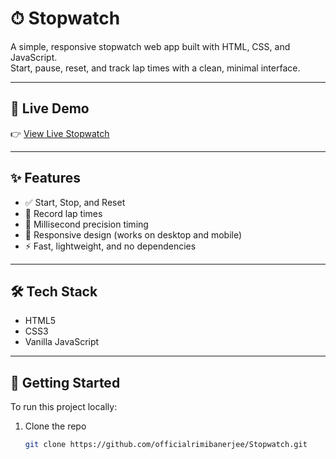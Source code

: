 # ⏱ Stopwatch

A simple, responsive stopwatch web app built with HTML, CSS, and JavaScript.  
Start, pause, reset, and track lap times with a clean, minimal interface.

---

## 🔗 Live Demo

👉 [View Live Stopwatch](https://officialrimibanerjee.github.io/Stopwatch/)

---

## ✨ Features

- ✅ Start, Stop, and Reset
- 📝 Record lap times
- 🔄 Millisecond precision timing
- 📱 Responsive design (works on desktop and mobile)
- ⚡ Fast, lightweight, and no dependencies

---

## 🛠 Tech Stack

- HTML5
- CSS3
- Vanilla JavaScript

---

## 🚀 Getting Started

To run this project locally:

1. Clone the repo  
   ```bash
   git clone https://github.com/officialrimibanerjee/Stopwatch.git
